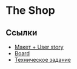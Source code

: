 # The Shop

## Ссылки
* [Макет + User story](https://www.figma.com/file/ltg8CdexSB1p92Z0pXGZvV/The-shop?node-id=0:1&t=6Yh1QwqL3TQb1pyw-1)
* [Board](https://trello.com/b/iUTXtR69/the-shop)
* [Техническое задание](https://disk.yandex.ru/i/aMqap8Z4c4jkWg)
